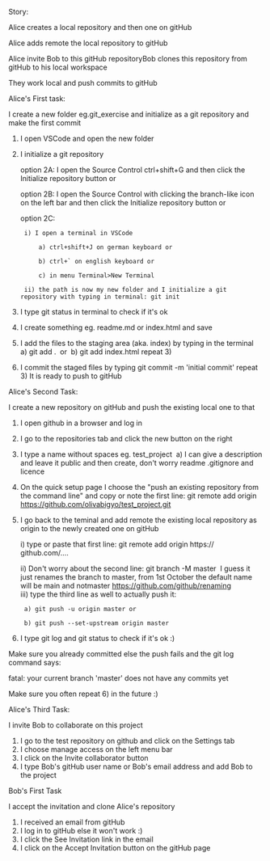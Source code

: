 Story:

Alice creates a local repository and then one on gitHub

Alice adds remote the local repository to gitHub

Alice invite Bob to this gitHub repositoryBob clones this repository from gitHub to his local workspace

They work local and push commits to gitHub 

Alice's First task: 

I create a new folder eg.git_exercise and initialize as a git repository and make the first commit
1) I open VSCode and open the new folder
2) I initialize a git repository

    option 2A: I open the Source Control ctrl+shift+G and then click the Initialize repository button or
    
    option 2B: I open the Source Control with clicking the branch-like icon on the left bar and then click the Initialize repository button or
    
    option 2C:
    
        i) I open a terminal in VSCode
    
            a) ctrl+shift+J on german keyboard or
            
            b) ctrl+` on english keyboard or            
            
            c) in menu Terminal>New Terminal          
        
        ii) the path is now my new folder and I initialize a git repository with typing in terminal: git init 
3) I type git status in terminal to check if it's ok
4) I create something eg. readme.md or index.html and save
5) I add the files to the staging area (aka. index) by typing in the terminal   
    a) git add .  or  
    b) git add index.html
repeat 3)
6) I commit the staged files by typing git commit -m 'initial commit'
repeat 3)
It is ready to push to gitHub

Alice's Second Task: 

I create a new repository on gitHub and push the existing local one to that

1) I open github in a browser and log in
2) I go to the repositories tab and click the new button on the right
3) I type a name without spaces eg. test_project  a) I can give a description and leave it public and then create, don't worry readme .gitignore and licence 
4) On the quick setup page I choose the "push an existing repository from the command line" and copy or note the first line: git remote add origin https://github.com/olivabigyo/test_project.git
5) I go back to the teminal and add remote the existing local repository as origin to the newly created one on gitHub  
    
    i) type or paste that first line: git remote add origin https:// github.com/....  
    
    ii) Don't worry about the second line: git branch -M master  I guess it just renames the branch to master, from 1st October the default name will be main and notmaster https://github.com/github/renaming  
    
    iii) type the third line as well to actually push it:       
        
        a) git push -u origin master or      
        
        b) git push --set-upstream origin master
6) I type git log and git status to check if it's ok :)

Make sure you already committed else the push fails and the git log command says:

fatal: your current branch 'master' does not have any commits yet 

Make sure you often repeat 6) in the future :) 

Alice's Third Task:

I invite Bob to collaborate on this project

1) I go to the test repository on github and click on the Settings tab
2) I choose manage access on the left menu bar
3) I click on the Invite collaborator button
4) I type Bob's gitHub user name or Bob's email address and add Bob to the project

Bob's First Task

I accept the invitation and clone Alice's repository

1) I received an email from gitHub
2) I log in to gitHub else it won't work :)
3) I click the See Invitation link in the email
4) I click on the Accept Invitation button on the gitHub page
